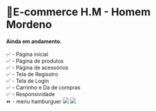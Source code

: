 # 🧔E-commerce H.M - Homem Mordeno

#### Ainda em andamento.

✅ - Página inicial <br>
✅ - Página de produtos <br>
✅ - Página de acessórios <br>
✅ - Tela de Regisstro <br>
✅ - Tela de Login <br>
✅ - Carrinho e Da de compras <br>
✅ - Responsividade <br>
⏩ - menu hamburguer
<img src="https://i.imgur.com/kIWX6Un.png">
<img src="https://i.imgur.com/JCqJHjV.png">
